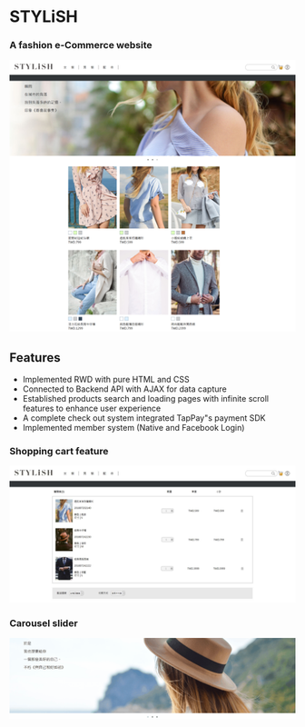 # STYLiSH

### A fashion e-Commerce website
![](images/readme/index.png)
## Features
 * Implemented RWD with pure HTML and CSS
 * Connected to Backend API with AJAX for data capture
 * Established products search and loading pages with infinite scroll features to enhance user experience
 * A complete check out system integrated TapPay"s payment SDK
 * Implemented member system (Native and Facebook Login) 
 ### Shopping cart feature
![](images/readme/shoppingCart.jpg)
 ### Carousel slider
![](images/readme/slider.gif)
 
